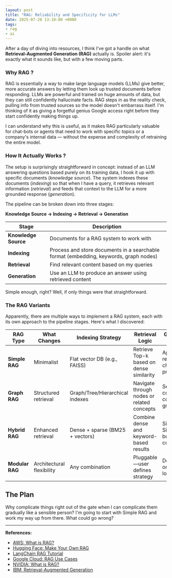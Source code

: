 ```yaml
---
layout: post
title: "RAG: Reliability and Specificity for LLMs"
date: 2025-07-28 13:10:00 +0000
tags:
- rag
- ai
---
```

After a day of diving into resources, I think I've got a handle on what **Retrieval-Augmented Generation (RAG)** actually is. Spoiler alert: it's exactly what it sounds like, but with a few moving parts.

### Why RAG ?

RAG is essentially a way to make large language models (LLMs) give better, more accurate answers by letting them look up trusted documents before responding. LLMs are powerful and trained on huge amounts of data, but they can still confidently hallucinate facts. RAG steps in as the reality check, pulling info from trusted sources so the model doesn't embarrass itself. I'm thinking of it as giving a forgetful genius Google access right before they start confidently making things up.

I can understand why this is useful, as it makes RAG particularly valuable for chat-bots or agents that need to work with specific topics or a company's internal data — without the expense and complexity of retraining the entire model.

### How It Actually Works ?

The setup is surprisingly straightforward in concept: instead of an LLM answering questions based purely on its training data, I hook it up with specific documents (*knowledge source*). The system indexes these documents (*indexing*) so that when I have a query, it retrieves relevant information (*retrieval*) and feeds that context to the LLM for a more grounded response (*generation*).

The pipeline can be broken down into three stages:

**Knowledge Source → Indexing → Retrieval → Generation**

| Stage | Description |
|-------|-------------|
|**Knowledge Source**| Documents for a RAG system to work with|
| **Indexing** | Process and store documents in a searchable format (embedding, keywords, graph nodes) |
| **Retrieval** | Find relevant content based on my queries |
| **Generation** | Use an LLM to produce an answer using retrieved content |

Simple enough, right? Well, if only things were that straightforward.

### The RAG Variants

Apparently, there are multiple ways to implement a RAG system, each with its own approach to the pipeline stages. Here's what I discovered:

| RAG Type | What Changes | Indexing Strategy | Retrieval Logic | Generation Context | Ideal For |
|----------|--------------|-------------------|-----------------|-------------------|-----------|
| **Simple RAG** | Minimalist | Flat vector DB (e.g., FAISS) | Retrieve Top-k based on dense similarity | Append all retrieved chunks in prompt | Fast prototyping, basic QA |
| **Graph RAG** | Structured retrieval | Graph/Tree/Hierarchical indexes | Navigate through nodes or related concepts | Selectively combine context from graph | Complex documents, reasoning tasks |
| **Hybrid RAG** | Enhanced retrieval | Dense + sparse (BM25 + vectors) | Combine dense and keyword-based results | Similar to Simple RAG, but broader context | High recall, improved coverage |
| **Modular RAG** | Architectural flexibility | Any combination | Pluggable—user defines strategy | Depends on orchestrated logic | Production systems, experimentation |

## The Plan

Why complicate things right out of the gate when I can complicate them gradually like a sensible person? I'm going to start with Simple RAG and work my way up from there. What could go wrong?

---

**References:**
- [AWS: What is RAG?](https://aws.amazon.com/what-is/retrieval-augmented-generation/)
- [Hugging Face: Make Your Own RAG](https://huggingface.co/blog/ngxson/make-your-own-rag)
- [LangChain RAG Tutorial](https://python.langchain.com/docs/tutorials/rag/#indexing)
- [Google Cloud: RAG Use Cases](https://cloud.google.com/use-cases/retrieval-augmented-generation)
- [NVIDIA: What is RAG?](https://blogs.nvidia.com/blog/what-is-retrieval-augmented-generation/)
- [IBM: Retrieval-Augmented Generation](https://www.ibm.com/think/topics/retrieval-augmented-generation)